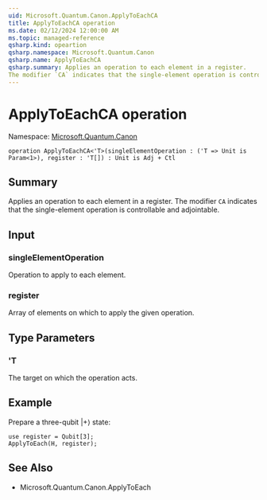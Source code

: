 ```yaml
---
uid: Microsoft.Quantum.Canon.ApplyToEachCA
title: ApplyToEachCA operation
ms.date: 02/12/2024 12:00:00 AM
ms.topic: managed-reference
qsharp.kind: opeartion
qsharp.namespace: Microsoft.Quantum.Canon
qsharp.name: ApplyToEachCA
qsharp.summary: Applies an operation to each element in a register.
The modifier `CA` indicates that the single-element operation is controllable and adjointable.
---
```


# ApplyToEachCA operation

Namespace: [Microsoft.Quantum.Canon](xref:Microsoft.Quantum.Canon)

```qsharp
operation ApplyToEachCA<'T>(singleElementOperation : ('T => Unit is Param<1>), register : 'T[]) : Unit is Adj + Ctl
```

## Summary
Applies an operation to each element in a register.
The modifier `CA` indicates that the single-element operation is controllable and adjointable.

## Input
### singleElementOperation
Operation to apply to each element.
### register
Array of elements on which to apply the given operation.

## Type Parameters
### 'T
The target on which the operation acts.

## Example
Prepare a three-qubit |+⟩ state:
```qsharp
use register = Qubit[3];
ApplyToEach(H, register);
```

## See Also
- Microsoft.Quantum.Canon.ApplyToEach
